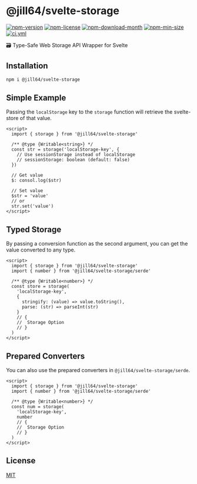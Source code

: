 <!----- BEGIN GHOST DOCS HEADER ----->

# @jill64/svelte-storage


<!----- BEGIN GHOST DOCS BADGES ----->
<a href="https://npmjs.com/package/@jill64/svelte-storage"><img src="https://img.shields.io/npm/v/@jill64/svelte-storage" alt="npm-version" /></a> <a href="https://npmjs.com/package/@jill64/svelte-storage"><img src="https://img.shields.io/npm/l/@jill64/svelte-storage" alt="npm-license" /></a> <a href="https://npmjs.com/package/@jill64/svelte-storage"><img src="https://img.shields.io/npm/dm/@jill64/svelte-storage" alt="npm-download-month" /></a> <a href="https://npmjs.com/package/@jill64/svelte-storage"><img src="https://img.shields.io/bundlephobia/min/@jill64/svelte-storage" alt="npm-min-size" /></a> <a href="https://github.com/jill64/svelte-storage/actions/workflows/ci.yml"><img src="https://github.com/jill64/svelte-storage/actions/workflows/ci.yml/badge.svg" alt="ci.yml" /></a>
<!----- END GHOST DOCS BADGES ----->


🗃️ Type-Safe Web Storage API Wrapper for Svelte

<!----- END GHOST DOCS HEADER ----->

## Installation

```sh
npm i @jill64/svelte-storage
```

## Simple Example

Passing the `localStorage` key to the `storage` function will retrieve the svelte-store of that value.

```svelte
<script>
  import { storage } from '@jill64/svelte-storage'

  /** @type {Writable<string>} */
  const str = storage('localStorage-key', {
    // Use sessionStorage instead of localStorage
    // sessionStorage: boolean (default: false)
  })

  // Get value
  $: consol.log($str)

  // Set value
  $str = 'value'
  // or
  str.set('value')
</script>
```

## Typed Storage

By passing a conversion function as the second argument, you can get the value converted to any type.

```svelte
<script>
  import { storage } from '@jill64/svelte-storage'
  import { number } from '@jill64/svelte-storage/serde'

  /** @type {Writable<number>} */
  const store = storage(
    'localStorage-key',
    {
      stringify: (value) => value.toString(),
      parse: (str) => parseInt(str)
    }
    // {
    //  Storage Option
    // }
  )
</script>
```

## Prepared Converters

You can also use the prepared converters in `@jill64/svelte-storage/serde`.

```svelte
<script>
  import { storage } from '@jill64/svelte-storage'
  import { number } from '@jill64/svelte-storage/serde'

  /** @type {Writable<number>} */
  const num = storage(
    'localStorage-key',
    number
    // {
    //  Storage Option
    // }
  )
</script>
```

<!----- BEGIN GHOST DOCS FOOTER ----->

## License

[MIT](LICENSE)

<!----- END GHOST DOCS FOOTER ----->
